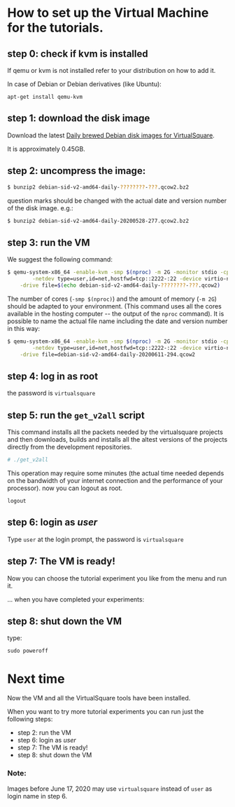 How to set up the Virtual Machine for the tutorials.
======

## step 0: check if kvm is installed

If qemu or kvm is not installed refer to your distribution on how to add it.

In case of Debian or Debian derivatives (like Ubuntu):

```
apt-get install qemu-kvm
```

## step 1: download the disk image 

Download the latest [Daily brewed Debian disk images for VirtualSquare](/daily_brewed.md).

It is approximately 0.45GB.

## step 2: uncompress the image:

```bash
$ bunzip2 debian-sid-v2-amd64-daily-????????-???.qcow2.bz2
```

question marks should be changed with the actual date and version number of the disk image.
e.g.:

```bash
$ bunzip2 debian-sid-v2-amd64-daily-20200528-277.qcow2.bz2
```


## step 3: run the VM

We suggest the following command:

``` bash
$ qemu-system-x86_64 -enable-kvm -smp $(nproc) -m 2G -monitor stdio -cpu host\
		-netdev type=user,id=net,hostfwd=tcp::2222-:22 -device virtio-net-pci,netdev=net \
    -drive file=$(echo debian-sid-v2-amd64-daily-????????-???.qcow2)
```

The number of cores (``-smp $(nproc)``) and the amount of memory (``-m 2G``) should be adapted to 
your environment. (This command uses all the cores available in the hosting computer -- the output of the `nproc` command).
It is possible to name the actual file name including the date and version number in this way:

``` bash
$ qemu-system-x86_64 -enable-kvm -smp $(nproc) -m 2G -monitor stdio -cpu host\
		-netdev type=user,id=net,hostfwd=tcp::2222-:22 -device virtio-net-pci,netdev=net \
    -drive file=debian-sid-v2-amd64-daily-20200611-294.qcow2
```

## step 4: log in as root

the password is ``virtualsquare``

## step 5: run the `get_v2all` script

This command installs all the packets needed by the virtualsquare projects and then downloads, builds and installs all the altest versions of the projects directly from the development repositories.

``` bash
# ./get_v2all
```

This operation may require some minutes (the actual time needed depends on the bandwidth of your internet 
connection and the performance of your processor).
now you can logout as root.

```
logout
```

## step 6: login as _user_

Type `user` at the login prompt, the password is `virtualsquare`

## step 7: The VM is ready!

Now you can choose the tutorial experiment you like from the menu and run it.

... when you have completed your experiments:

## step 8: shut down the VM

type:

```
sudo poweroff
```

# Next time

Now the VM and all the VirtualSquare tools have been installed.

When you want to try more tutorial experiments you can run just the following steps:

* step 2: run the VM
* step 6: login as _user_
* step 7: The VM is ready!
* step 8: shut down the VM


### Note:
Images before June 17, 2020 may use `virtualsquare` instead of `user` as login name in step 6.
